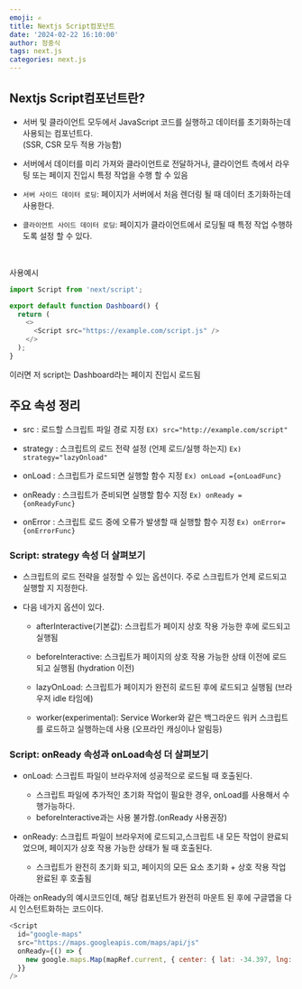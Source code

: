 ```yaml
---
emoji: ✍
title: Nextjs Script컴포넌트
date: '2024-02-22 16:10:00'
author: 정중식
tags: next.js
categories: next.js
---
```


## Nextjs Script컴포넌트란?

- 서버 및 클라이언트 모두에서 JavaScript 코드를 실행하고 데이터를 초기화하는데 사용되는 컴포넌트다.<br/>
  (SSR, CSR 모두 적용 가능함)

- 서버에서 데이터를 미리 가져와 클라이언트로 전달하거나, 클라이언트 측에서 라우팅 또는 페이지 진입시 특정 작업을 수행 할 수 있음

- `서버 사이드 데이터 로딩`: 페이지가 서버에서 처음 렌더링 될 때 데이터 초기화하는데 사용한다.

- `클라이언트 사이드 데이터 로딩`: 페이지가 클라이언트에서 로딩될 때 특정 작업 수행하도록 설정 할 수 있다.

<br/>

사용예시

```js
import Script from 'next/script';

export default function Dashboard() {
  return (
    <>
      <Script src="https://example.com/script.js" />
    </>
  );
}
```

이러면 저 script는 Dashboard라는 페이지 진입시 로드됨

## 주요 속성 정리

- src : 로드할 스크립트 파일 경로 지정
  `EX) src="http://example.com/script"`

- strategy : 스크립트의 로드 전략 설정 (언제 로드/실행 하는지)
  `Ex) strategy="lazyOnload"`

- onLoad : 스크립트가 로드되면 실행할 함수 지정
  `Ex) onLoad ={onLoadFunc}`

- onReady : 스크립트가 준비되면 실행할 함수 지정
  `Ex) onReady ={onReadyFunc}`

- onError : 스크립트 로드 중에 오류가 발생할 때 실행할 함수 지정
  `Ex) onError={onErrorFunc}`

### Script: strategy 속성 더 살펴보기

- 스크립트의 로드 전략을 설정할 수 있는 옵션이다. 주로 스크립트가 언제 로드되고 실행할 지 지정한다.

- 다음 네가지 옵션이 있다.

  - afterInteractive(기본값): 스크립트가 페이지 상호 작용 가능한 후에 로드되고 실행됨
    <br/>

  - beforeInteractive: 스크립트가 페이지의 상호 작용 가능한 상태 이전에 로드되고 실행됨
    (hydration 이전) <br/>

  - lazyOnLoad: 스크립트가 페이지가 완전히 로드된 후에 로드되고 실행됨 (브라우저 idle 타임에)
    <br/>

  - worker(experimental): Service Worker와 같은 백그라운드 워커 스크립트를 로드하고 실행하는데 사용
    (오프라인 캐싱이나 알림등)

### Script: onReady 속성과 onLoad속성 더 살펴보기

- onLoad: 스크립트 파일이 브라우저에 성공적으로 로드될 때 호출된다.

  - 스크립트 파일에 추가적인 초기화 작업이 필요한 경우, onLoad를 사용해서 수행가능하다.
  - beforeInteractive과는 사용 불가함.(onReady 사용권장)<br/>

- onReady: 스크립트 파일이 브라우저에 로드되고,스크립트 내 모든 작업이 완료되었으며, 페이지가 상호 작용 가능한 상태가 될 때 호출된다.
  - 스크립트가 완전히 초기화 되고, 페이지의 모든 요소 초기화 + 상호 작용 작업 완료된 후 호출됨

아래는 onReady의 예시코드인데, 해당 컴포넌트가 완전히 마운트 된 후에 구글맵을 다시 인스턴트화하는 코드이다.

```js
<Script
  id="google-maps"
  src="https://maps.googleapis.com/maps/api/js"
  onReady={() => {
    new google.maps.Map(mapRef.current, { center: { lat: -34.397, lng: 150.644 } }, (zoom: 8));
  }}
/>
```

```toc

```
